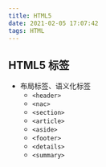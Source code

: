 ```yaml
---
title: HTML5
date: 2021-02-05 17:07:42
tags: HTML
---
```


## HTML5 标签

- 布局标签、语义化标签
  - `<header>`
  - `<nac>`
  - `<section>`
  - `<article>`
  - `<aside>`
  - `<footer>`
  - `<details>`
  - `<summary>`
